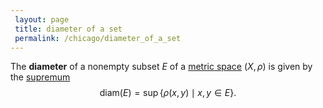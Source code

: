 ```yaml
---
 layout: page
 title: diameter of a set
 permalink: /chicago/diameter_of_a_set
---
```

The **diameter** of a nonempty subset $E$ of a [metric space](https://defsmath.github.io/DefsMath/metric_space) $(X,\rho)$ is given by the [supremum](https://defsmath.github.io/DefsMath/supremum) $$\text{diam}(E) = \sup\{\rho(x,y)\mid x,y \in E\}.$$

